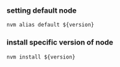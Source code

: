 ### setting default node
```
nvm alias default ${version}
```
### install specific version of node
```
nvm install ${version}
```
